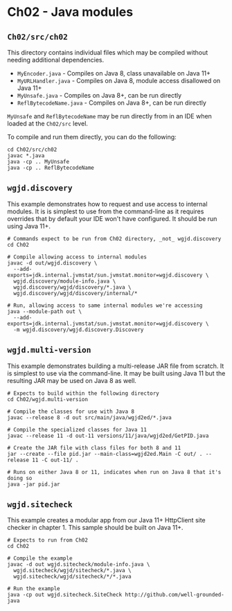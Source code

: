 # Ch02 - Java modules

## `Ch02/src/ch02`

This directory contains individual files which may be compiled without needing
additional dependencies.

* `MyEncoder.java` - Compiles on Java 8, class unavailable on Java 11+
* `MyURLHandler.java` - Compiles on Java 8, module access disallowed on Java 11+
* `MyUnsafe.java` - Compiles on Java 8+, can be run directly
* `ReflBytecodeName.java` - Compiles on Java 8+, can be run directly

`MyUnsafe` and `ReflBytecodeName` may be run directly from in an IDE when loaded
at the `Ch02/src` level.

To compile and run them directly, you can do the following:

```
cd Ch02/src/ch02
javac *.java
java -cp .. MyUnsafe
java -cp .. ReflBytecodeName
```

## `wgjd.discovery`

This example demonstrates how to request and use access to internal modules.
It is is simplest to use from the command-line as it requires overrides that
by default your IDE won't have configured. It should be run using Java 11+.

```
# Commands expect to be run from Ch02 directory, _not_ wgjd.discovery
cd Ch02

# Compile allowing access to internal modules
javac -d out/wgjd.discovery \
  --add-exports=jdk.internal.jvmstat/sun.jvmstat.monitor=wgjd.discovery \
  wgjd.discovery/module-info.java \
  wgjd.discovery/wgjd/discovery/*.java \
  wgjd.discovery/wgjd/discovery/internal/*

# Run, allowing access to same internal modules we're accessing
java --module-path out \
  --add-exports=jdk.internal.jvmstat/sun.jvmstat.monitor=wgjd.discovery \
  -m wgjd.discovery/wgjd.discovery.Discovery
```

## `wgjd.multi-version`

This example demonstrates building a multi-release JAR file from scratch. It is
simplest to use via the command-line. It may be built using Java 11 but the
resulting JAR may be used on Java 8 as well.

```
# Expects to build within the following directory
cd Ch02/wgjd.multi-version

# Compile the classes for use with Java 8
javac --release 8 -d out src/main/java/wgjd2ed/*.java

# Compile the specialized classes for Java 11
javac --release 11 -d out-11 versions/11/java/wgjd2ed/GetPID.java

# Create the JAR file with class files for both 8 and 11
jar --create --file pid.jar --main-class=wgjd2ed.Main -C out/ . --release 11 -C out-11/ .

# Runs on either Java 8 or 11, indicates when run on Java 8 that it's doing so
java -jar pid.jar
```

## `wgjd.sitecheck`

This example creates a modular app from our Java 11+ HttpClient site checker in
chapter 1. This sample should be built on Java 11+.

```
# Expects to run from Ch02
cd Ch02

# Compile the example
javac -d out wgjd.sitecheck/module-info.java \
  wgjd.sitecheck/wgjd/sitecheck/*.java \
  wgjd.sitecheck/wgjd/sitecheck/*/*.java

# Run the example
java -cp out wgjd.sitecheck.SiteCheck http://github.com/well-grounded-java
```
